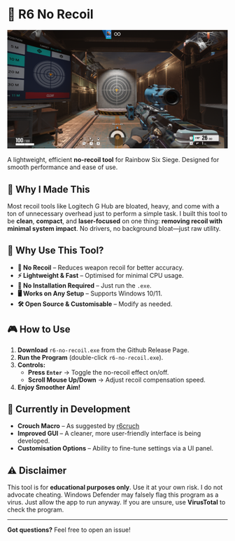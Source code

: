 # 🎯 R6 No Recoil

![Preview](website/static/image.png)

A lightweight, efficient **no-recoil tool** for Rainbow Six Siege. Designed for smooth performance and ease of use.

## 🧠 Why I Made This

Most recoil tools like Logitech G Hub are bloated, heavy, and come with a ton of unnecessary overhead just to perform a simple task. I built this tool to be **clean**, **compact**, and **laser-focused** on one thing: **removing recoil with minimal system impact**. No drivers, no background bloat—just raw utility.

## 🚀 Why Use This Tool?

- **📌 No Recoil** – Reduces weapon recoil for better accuracy.
- **⚡ Lightweight & Fast** – Optimised for minimal CPU usage.
- **🔧 No Installation Required** – Just run the `.exe`.
- **🖥️ Works on Any Setup** – Supports Windows 10/11.
- **🛠️ Open Source & Customisable** – Modify as needed.

## 🎮 How to Use
1. **Download** `r6-no-recoil.exe` from the Github Release Page.
2. **Run the Program** (double-click `r6-no-recoil.exe`).
3. **Controls:**
   - **Press `Enter`** → Toggle the no-recoil effect on/off.
   - **Scroll Mouse Up/Down** → Adjust recoil compensation speed.
4. **Enjoy Smoother Aim!**

## 🚧 Currently in Development
- **Crouch Macro** – As suggested by [r6cruch](https://github.com/Harry-Hopkinson/R6-No-Recoil/issues/1)
- **Improved GUI** – A cleaner, more user-friendly interface is being developed.
- **Customisation Options** – Ability to fine-tune settings via a UI panel.

## ⚠️ Disclaimer
This tool is for **educational purposes only**. Use it at your own risk. I do not advocate cheating.
Windows Defender may falsely flag this program as a virus. Just allow the app to run anyway. If you are unsure, use **VirusTotal** to check the program.

---

**Got questions?** Feel free to open an issue!

